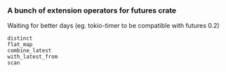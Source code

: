 ### A bunch of extension operators for futures crate

Waiting for better days (eg. tokio-timer to be compatible with futures 0.2)

```
distinct
flat_map
combine_latest
with_latest_from
scan
```

